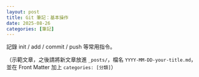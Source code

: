 ```yaml
---
layout: post
title: Git 筆記：基本操作
date: 2025-08-26
categories: [筆記]
---
```


<p>記錄 init / add / commit / push 等常用指令。</p>

<p class="muted">（示範文章，之後請將新文章放進 <code>_posts/</code>，檔名 <code>YYYY-MM-DD-your-title.md</code>，並在 Front Matter 加上 <code>categories: [分類]</code>）</p>
